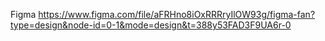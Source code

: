 Figma
https://www.figma.com/file/aFRHno8iOxRRRryIlOW93g/figma-fan?type=design&node-id=0-1&mode=design&t=388y53FAD3F9UA6r-0
